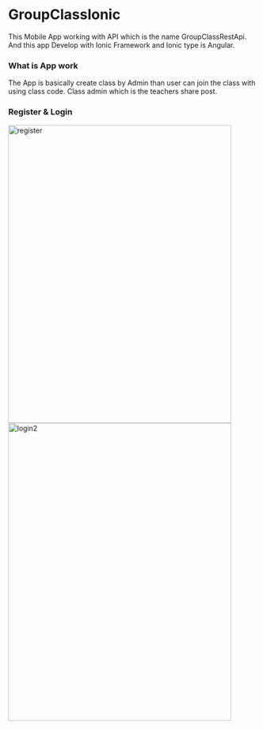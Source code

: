 # GroupClassIonic

This Mobile App working with API which is the name GroupClassRestApi. And this app Develop with Ionic Framework and Ionic type is Angular.

### What is App work
The App is basically create class by Admin than user can join the class with using class code. Class admin which is the teachers share post.

### Register & Login 
<img src="https://user-images.githubusercontent.com/24279280/99935555-00ed3780-2d72-11eb-9955-51212679f8a9.jpg" alt="register"
	 width="450" height="600" /> <img src="https://user-images.githubusercontent.com/24279280/99934620-89b6a400-2d6f-11eb-997c-713c08c8cb34.jpg" alt="login2"
	 width="450" height="600" />

